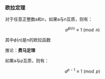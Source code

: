 ### 欧拉定理

对于任意正整数a和n，如果a与n互质，则有：

$$a^{\phi(n)} \equiv 1 \pmod{n}$$

其中$\phi(n)$是n的欧拉函数

推论：**费马定理**

如果a与p互质，则有：

$$a^{p-1} \equiv 1 \pmod{p}$$
